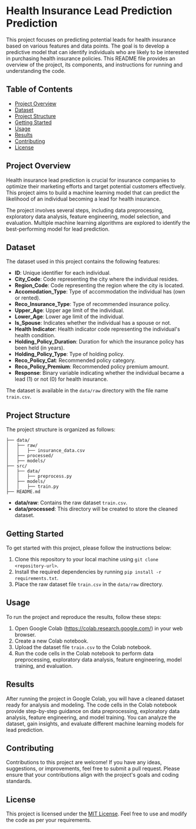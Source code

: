 # Health Insurance Lead Prediction Prediction

This project focuses on predicting potential leads for health insurance based on various features and data points. The goal is to develop a predictive model that can identify individuals who are likely to be interested in purchasing health insurance policies. This README file provides an overview of the project, its components, and instructions for running and understanding the code.

## Table of Contents
- [Project Overview](#project-overview)
- [Dataset](#dataset)
- [Project Structure](#project-structure)
- [Getting Started](#getting-started)
- [Usage](#usage)
- [Results](#results)
- [Contributing](#contributing)
- [License](#license)

## Project Overview
Health insurance lead prediction is crucial for insurance companies to optimize their marketing efforts and target potential customers effectively. This project aims to build a machine learning model that can predict the likelihood of an individual becoming a lead for health insurance.

The project involves several steps, including data preprocessing, exploratory data analysis, feature engineering, model selection, and evaluation. Multiple machine learning algorithms are explored to identify the best-performing model for lead prediction.

## Dataset
The dataset used in this project contains the following features:

- **ID**: Unique identifier for each individual.
- **City_Code**: Code representing the city where the individual resides.
- **Region_Code**: Code representing the region where the city is located.
- **Accomodation_Type**: Type of accommodation the individual has (own or rented).
- **Reco_Insurance_Type**: Type of recommended insurance policy.
- **Upper_Age**: Upper age limit of the individual.
- **Lower_Age**: Lower age limit of the individual.
- **Is_Spouse**: Indicates whether the individual has a spouse or not.
- **Health Indicator**: Health indicator code representing the individual's health condition.
- **Holding_Policy_Duration**: Duration for which the insurance policy has been held (in years).
- **Holding_Policy_Type**: Type of holding policy.
- **Reco_Policy_Cat**: Recommended policy category.
- **Reco_Policy_Premium**: Recommended policy premium amount.
- **Response**: Binary variable indicating whether the individual became a lead (1) or not (0) for health insurance.

The dataset is available in the `data/raw` directory with the file name `train.csv`.

## Project Structure
The project structure is organized as follows:

```
├── data/
│   ├── raw/
│   │   ├── insurance_data.csv
│   ├── processed/
│   ├── models/
├── src/
│   ├── data/
│   │   ├── preprocess.py
│   ├── models/
│   │   ├── train.py
├── README.md
```

- **data/raw**: Contains the raw dataset `train.csv`.
- **data/processed**: This directory will be created to store the cleaned dataset.

## Getting Started
To get started with this project, please follow the instructions below:

1. Clone this repository to your local machine using `git clone <repository-url>`.
2. Install the required dependencies by running `pip install -r requirements.txt`.
3. Place the raw dataset file `train.csv` in the `data/raw` directory.

## Usage
To run the project and reproduce the results, follow these steps:

1. Open Google Colab (https://colab.research.google.com/) in your web browser.
2. Create a new Colab notebook.
3. Upload the dataset file `train.csv` to the Colab notebook.
4. Run the code cells in the Colab notebook to perform data preprocessing, exploratory data analysis, feature engineering, model training, and evaluation.

## Results
After running the project in Google Colab, you will have a cleaned dataset ready for analysis and modeling. The code cells in the Colab notebook provide step-by-step guidance on data preprocessing, exploratory data analysis, feature engineering, and model training. You can analyze the dataset, gain insights, and evaluate different machine learning models for lead prediction.

## Contributing
Contributions to this project are welcome! If you have any ideas, suggestions, or improvements, feel free to submit a pull request. Please ensure that your contributions align with the project's goals and coding standards.

## License
This project is licensed under the [MIT License](LICENSE). Feel free to use and modify the code as per your requirements.
